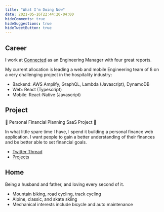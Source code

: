 ```yaml
---
title: "What I'm Doing Now"
date: 2021-05-16T22:44:20-04:00
hideComments: true
hideSuggestions: true
hideTweetButton: true
---
```


## Career
I work at [Connected](https://connected.io) as an Engineering Manager with four great reports.

My current allocation is leading a web and mobile Engineering team of 8 on a very challenging project in the hospitality industry:
- Backend: AWS Amplify, GraphQL, Lambda (Javascript), DynamoDB
- Web: React (Typescript)
- Mobile: React-Native (Javascript)

## Project
🚧 Personal Financial Planning SaaS Project 🚧

In what little spare time I have, I spend it building a personal finance web application.
I want people to gain a better understanding of their finances and be better able to set
financial goals.

- [Twitter Thread](https://twitter.com/MattDeLuco/status/1381814633951072257)
- [Projects](/projects)

## Home
Being a husband and father, and loving every second of it.

- Mountain biking, road cycling, track cycling
- Alpine, classic, and skate skiing
- Mechanical interests include bicycle and auto maintenance